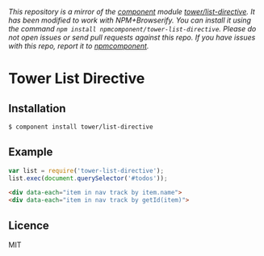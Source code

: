 *This repository is a mirror of the [component](http://component.io) module [tower/list-directive](http://github.com/tower/list-directive). It has been modified to work with NPM+Browserify. You can install it using the command `npm install npmcomponent/tower-list-directive`. Please do not open issues or send pull requests against this repo. If you have issues with this repo, report it to [npmcomponent](https://github.com/airportyh/npmcomponent).*
# Tower List Directive

## Installation

```bash
$ component install tower/list-directive
```

## Example

```js
var list = require('tower-list-directive');
list.exec(document.querySelector('#todos'));
```

```html
<div data-each="item in nav track by item.name">
<div data-each="item in nav track by getId(item)">
```

## Licence

MIT
